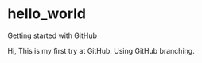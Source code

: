 # hello_world
Getting started with GitHub

Hi,
This is my first try at GitHub.
Using GitHub branching.

